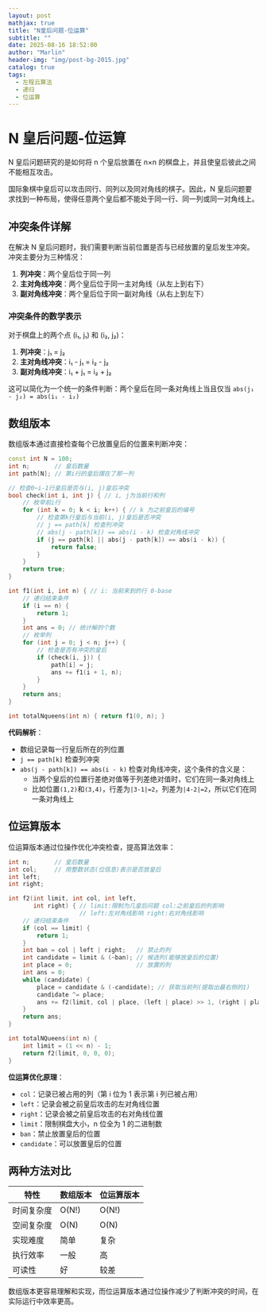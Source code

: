 ```yaml
---
layout: post
mathjax: true
title: "N皇后问题-位运算"
subtitle: ""
date: 2025-08-16 18:52:00
author: "Marlin"
header-img: "img/post-bg-2015.jpg"
catalog: true
tags:
  - 左程云算法
  - 递归
  - 位运算
---
```


# N 皇后问题-位运算

N 皇后问题研究的是如何将 n 个皇后放置在 n×n 的棋盘上，并且使皇后彼此之间不能相互攻击。

国际象棋中皇后可以攻击同行、同列以及同对角线的棋子。因此，N 皇后问题要求找到一种布局，使得任意两个皇后都不能处于同一行、同一列或同一对角线上。

## 冲突条件详解

在解决 N 皇后问题时，我们需要判断当前位置是否与已经放置的皇后发生冲突。冲突主要分为三种情况：

1. **列冲突**：两个皇后位于同一列
2. **主对角线冲突**：两个皇后位于同一主对角线（从左上到右下）
3. **副对角线冲突**：两个皇后位于同一副对角线（从右上到左下）

### 冲突条件的数学表示

对于棋盘上的两个点 (i₁, j₁) 和 (i₂, j₂)：

1. **列冲突**：j₁ = j₂
2. **主对角线冲突**：i₁ - j₁ = i₂ - j₂
3. **副对角线冲突**：i₁ + j₁ = i₂ + j₂

这可以简化为一个统一的条件判断：两个皇后在同一条对角线上当且仅当 `abs(j₁ - j₂) = abs(i₁ - i₂)`

## 数组版本

数组版本通过直接检查每个已放置皇后的位置来判断冲突：

```cpp
const int N = 100;
int n;       // 皇后数量
int path[N]; // 第i行的皇后摆在了那一列

// 检查0~i-1行皇后是否与(i, j)皇后冲突
bool check(int i, int j) { // i, j为当前行和列
    // 枚举前i行
    for (int k = 0; k < i; k++) { // k 为之前皇后的编号
        // 检查第k行皇后与当前(i, j)皇后是否冲突
        // j == path[k] 检查列冲突
        // abs(j - path[k]) == abs(i - k) 检查对角线冲突
        if (j == path[k] || abs(j - path[k]) == abs(i - k)) {
            return false;
        }
    }
    return true;
}

int f1(int i, int n) { // i: 当前来到的行 0-base
    // 递归结束条件
    if (i == n) {
        return 1;
    }
    int ans = 0; // 统计解的个数
    // 枚举列
    for (int j = 0; j < n; j++) {
        // 检查是否有冲突的皇后
        if (check(i, j)) {
            path[i] = j;
            ans += f1(i + 1, n);
        }
    }
    return ans;
}

int totalNqueens(int n) { return f1(0, n); }
```

**代码解析**：

- 数组记录每一行皇后所在的列位置
- `j == path[k]` 检查列冲突
- `abs(j - path[k]) == abs(i - k)` 检查对角线冲突，这个条件的含义是：
  - 当两个皇后的位置行差绝对值等于列差绝对值时，它们在同一条对角线上
  - 比如位置`(1,2)`和`(3,4)`，行差为`|3-1|=2`，列差为`|4-2|=2`，所以它们在同一条对角线上

## 位运算版本

位运算版本通过位操作优化冲突检查，提高算法效率：

```cpp
int n;       // 皇后数量
int col;     // 用整数状态(位信息)表示是否放皇后
int left;
int right;

int f2(int limit, int col, int left,
       int right) { // limit:限制为几皇后问题 col:之前皇后的列影响
                    // left:左对角线影响 right:右对角线影响
    // 递归结束条件
    if (col == limit) {
        return 1;
    }
    int ban = col | left | right;   // 禁止的列
    int candidate = limit & (~ban); // 候选列(能够放皇后的位置)
    int place = 0;                  // 放置的列
    int ans = 0;
    while (candidate) {
        place = candidate & (-candidate); // 获取当前列(提取出最右侧的1)
        candidate ^= place;
        ans += f2(limit, col | place, (left | place) >> 1, (right | place) << 1);
    }
    return ans;
}

int totalNQueens(int n) {
    int limit = (1 << n) - 1;
    return f2(limit, 0, 0, 0);
}
```

**位运算优化原理**：

- `col`：记录已被占用的列（第 i 位为 1 表示第 i 列已被占用）
- `left`：记录会被之前皇后攻击的左对角线位置
- `right`：记录会被之前皇后攻击的右对角线位置
- `limit`：限制棋盘大小，n 位全为 1 的二进制数
- `ban`：禁止放置皇后的位置
- `candidate`：可以放置皇后的位置

## 两种方法对比

| 特性       | 数组版本 | 位运算版本 |
| ---------- | -------- | ---------- |
| 时间复杂度 | O(N!)    | O(N!)      |
| 空间复杂度 | O(N)     | O(N)       |
| 实现难度   | 简单     | 复杂       |
| 执行效率   | 一般     | 高         |
| 可读性     | 好       | 较差       |

数组版本更容易理解和实现，而位运算版本通过位操作减少了判断冲突的时间，在实际运行中效率更高。
